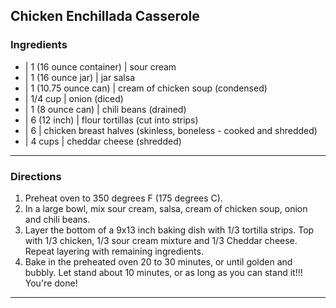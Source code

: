 ## Chicken Enchillada Casserole

### Ingredients

* | 1 (16 ounce container) | sour cream
* | 1 (16 ounce jar)       | jar salsa
* | 1 (10.75 ounce can)    | cream of chicken soup (condensed)
* | 1/4 cup                | onion (diced)
* | 1 (8 ounce can)        | chili beans (drained)
* | 6 (12 inch)            | flour tortillas (cut into strips)
* | 6                      | chicken breast halves (skinless, boneless - cooked and shredded)
* | 4 cups                 | cheddar cheese (shredded)

---

### Directions

1. Preheat oven to 350 degrees F (175 degrees C).
2. In a large bowl, mix sour cream, salsa, cream of chicken soup, onion and chili beans.
3. Layer the bottom of a 9x13 inch baking dish with 1/3 tortilla strips. Top with 1/3 chicken, 1/3 sour cream mixture and 1/3 Cheddar cheese. Repeat layering with remaining ingredients.
4. Bake in the preheated oven 20 to 30 minutes, or until golden and bubbly. Let stand about 10 minutes, or as long as you can stand it!!! You're done!

---


